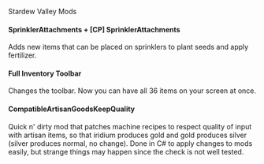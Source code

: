 Stardew Valley Mods

#### SprinklerAttachments + [CP] SprinklerAttachments
Adds new items that can be placed on sprinklers to plant seeds and apply fertilizer.


#### Full Inventory Toolbar
Changes the toolbar. Now you can have all 36 items on your screen at once.


#### CompatibleArtisanGoodsKeepQuality
Quick n' dirty mod that patches machine recipes to respect quality of input with artisan items, so that iridium produces gold and gold produces silver (silver produces normal, no change).
Done in C# to apply changes to mods easily, but strange things may happen since the check is not well tested.
